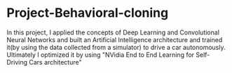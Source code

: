# Project-Behavioral-cloning
In this project, I applied the concepts of Deep Learning and Convolutional Neural Networks and built an Artificial Intelligence architecture and trained it(by using the data collected from a simulator) to drive a car autonomously. Ultimately I optimized it by using "NVidia End to End Learning for Self-Driving Cars architecture"
